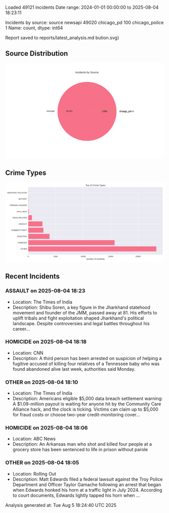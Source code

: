 
Loaded 49121 incidents
Date range: 2024-01-01 00:00:00 to 2025-08-04 18:23:11

Incidents by source:
source
newsapi           49020
chicago_pd          100
chicago_police        1
Name: count, dtype: int64

Report saved to reports/latest_analysis.md
bution.svg)

## Source Distribution
![Source Distribution](images/source_distribution.svg)

## Crime Types
![Crime Types](images/crime_types.svg)

## Recent Incidents

### ASSAULT on 2025-08-04 18:23
- Location: The Times of India
- Description: Shibu Soren, a key figure in the Jharkhand statehood movement and founder of the JMM, passed away at 81. His efforts to uplift tribals and fight exploitation shaped Jharkhand's political landscape. Despite controversies and legal battles throughout his career…


### HOMICIDE on 2025-08-04 18:18
- Location: CNN
- Description: A third person has been arrested on suspicion of helping a fugitive accused of killing four relatives of a Tennessee baby who was found abandoned alive last week, authorities said Monday.


### OTHER on 2025-08-04 18:10
- Location: The Times of India
- Description: Americans eligible $5,000 data breach settlement warning: A $1.09-million payout is waiting for anyone hit by the Community Care Alliance hack, and the clock is ticking. Victims can claim up to $5,000 for fraud costs or choose two-year credit-monitoring cover…


### HOMICIDE on 2025-08-04 18:06
- Location: ABC News
- Description: An Arkansas man who shot and killed four people at a grocery store has been sentenced to life in prison without parole


### OTHER on 2025-08-04 18:05
- Location: Rolling Out
- Description: Matt Edwards filed a federal lawsuit against the Troy Police Department and Officer Taylor Gamache following an arrest that began when Edwards honked his horn at a traffic light in July 2024. According to court documents, Edwards lightly tapped his horn when …

Analysis generated at: Tue Aug  5 18:24:40 UTC 2025
